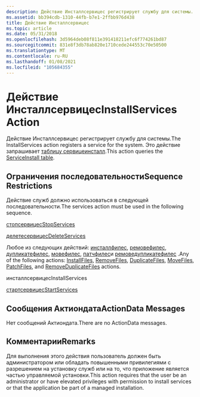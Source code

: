 ```yaml
---
description: Действие Инсталлсервицес регистрирует службу для системы. Это действие запрашивает таблицу Сервицеинсталл.
ms.assetid: bb394cdb-1310-44fb-b7e1-2ffbb976d438
title: Действие Инсталлсервицес
ms.topic: article
ms.date: 05/31/2018
ms.openlocfilehash: 3d5964deb08f811e391418211efc6f774261bd87
ms.sourcegitcommit: 831e8f3db78ab820e1710cede244553c70e50500
ms.translationtype: MT
ms.contentlocale: ru-RU
ms.lasthandoff: 01/08/2021
ms.locfileid: "105684355"
---
```

# <a name="installservices-action"></a><span data-ttu-id="d9bdb-104">Действие Инсталлсервицес</span><span class="sxs-lookup"><span data-stu-id="d9bdb-104">InstallServices Action</span></span>

<span data-ttu-id="d9bdb-105">Действие Инсталлсервицес регистрирует службу для системы.</span><span class="sxs-lookup"><span data-stu-id="d9bdb-105">The InstallServices action registers a service for the system.</span></span> <span data-ttu-id="d9bdb-106">Это действие запрашивает [таблицу сервицеинсталл](serviceinstall-table.md).</span><span class="sxs-lookup"><span data-stu-id="d9bdb-106">This action queries the [ServiceInstall table](serviceinstall-table.md).</span></span>

## <a name="sequence-restrictions"></a><span data-ttu-id="d9bdb-107">Ограничения последовательности</span><span class="sxs-lookup"><span data-stu-id="d9bdb-107">Sequence Restrictions</span></span>

<span data-ttu-id="d9bdb-108">Действие служб должно использоваться в следующей последовательности.</span><span class="sxs-lookup"><span data-stu-id="d9bdb-108">The services action must be used in the following sequence.</span></span>

[<span data-ttu-id="d9bdb-109">стопсервицес</span><span class="sxs-lookup"><span data-stu-id="d9bdb-109">StopServices</span></span>](stopservices-action.md)

[<span data-ttu-id="d9bdb-110">делетесервицес</span><span class="sxs-lookup"><span data-stu-id="d9bdb-110">DeleteServices</span></span>](deleteservices-action.md)

<span data-ttu-id="d9bdb-111">Любое из следующих действий: [инсталлфилес](installfiles-action.md), [ремовефилес](removefiles-action.md), [дупликатефилес](duplicatefiles-action.md), [мовефилес](movefiles-action.md), [патчфилес](patchfiles-action.md)и [ремоведупликатефилес](removeduplicatefiles-action.md) .</span><span class="sxs-lookup"><span data-stu-id="d9bdb-111">Any of the following actions: [InstallFiles](installfiles-action.md), [RemoveFiles](removefiles-action.md), [DuplicateFiles](duplicatefiles-action.md), [MoveFiles](movefiles-action.md), [PatchFiles](patchfiles-action.md), and [RemoveDuplicateFiles](removeduplicatefiles-action.md) actions.</span></span>

<span data-ttu-id="d9bdb-112">инсталлсервицес</span><span class="sxs-lookup"><span data-stu-id="d9bdb-112">InstallServices</span></span>

[<span data-ttu-id="d9bdb-113">стартсервицес</span><span class="sxs-lookup"><span data-stu-id="d9bdb-113">StartServices</span></span>](startservices-action.md)

## <a name="actiondata-messages"></a><span data-ttu-id="d9bdb-114">Сообщения Актиондата</span><span class="sxs-lookup"><span data-stu-id="d9bdb-114">ActionData Messages</span></span>

<span data-ttu-id="d9bdb-115">Нет сообщений Актиондата.</span><span class="sxs-lookup"><span data-stu-id="d9bdb-115">There are no ActionData messages.</span></span>

## <a name="remarks"></a><span data-ttu-id="d9bdb-116">Комментарии</span><span class="sxs-lookup"><span data-stu-id="d9bdb-116">Remarks</span></span>

<span data-ttu-id="d9bdb-117">Для выполнения этого действия пользователь должен быть администратором или обладать повышенными привилегиями с разрешением на установку служб или на то, что приложение является частью управляемой установки.</span><span class="sxs-lookup"><span data-stu-id="d9bdb-117">This action requires that the user be an administrator or have elevated privileges with permission to install services or that the application be part of a managed installation.</span></span>

 

 



